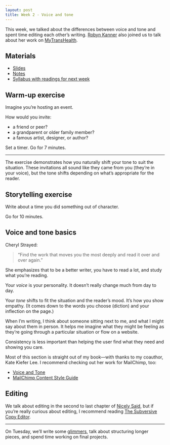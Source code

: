 ```yaml
---
layout: post
title: Week 2 - Voice and tone
---
```


This week, we talked about the differences between voice and tone and spent time editing each other’s writing. [Robyn Kanner](http://robynkanner.com/) also joined us to talk about her work on [MyTransHealth](http://mytranshealth.com).

## Materials

* [Slides](https://github.com/nicoleslaw/strategicwriting/tree/master/_slides)
* [Notes](https://github.com/nicoleslaw/strategicwriting/blob/master/_notes/week-2.md)
* [Syllabus with readings for next week](http://strategicwriting.club/syllabus/#schedule)

## Warm-up exercise

Imagine you’re hosting an event.

How would you invite:

* a friend or peer?
* a grandparent or older family member?
* a famous artist, designer, or author?

Set a timer. Go for 7 minutes.

* * *

The exercise demonstrates how you naturally shift your tone to suit the situation. These invitations all sound like they came from you (they’re in your voice), but the tone shifts depending on what’s appropriate for the reader.

## Storytelling exercise

Write about a time you did something out of character.

Go for 10 minutes.

## Voice and tone basics

Cheryl Strayed:

> “Find the work that moves you the most deeply and read it over and over again.”

She emphasizes that to be a better writer, you have to read a lot, and study what you’re reading.

Your _voice_ is your personality. It doesn’t really change much from day to day.

Your _tone_ shifts to fit the situation and the reader’s mood. It’s how you show empathy. (It comes down to the words you choose (diction) and your inflection on the page.)

When I’m writing, I think about someone sitting next to me, and what I might say about them in person. It helps me imagine what they might be feeling as they’re going through a particular situation or flow on a website.

Consistency is less important than helping the user find what they need and showing you care.

Most of this section is straight out of my book—with thanks to my coauthor, Kate Kiefer Lee. I recommend checking out her work for MailChimp, too:

* [Voice and Tone](http://voiceandtone.com)
* [MailChimp Content Style Guide](http://styleguide.mailchimp.com)

## Editing

We talk about editing in the second to last chapter of [Nicely Said](http://nicelysaid.co), but if you’re really curious about editing, I recommend reading [The Subversive Copy Editor](http://www.amazon.com/The-Subversive-Copy-Editor-Relationships/dp/0226734250/).

---

On Tuesday, we’ll write some [glimmers](http://strategicwriting.club), talk about structuring longer pieces, and spend time working on final projects.

